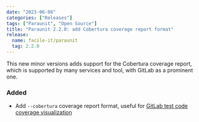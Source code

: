```yaml
---
date: "2023-06-08"
categories: ["Releases"]
tags: ["Paraunit", "Open Source"]
title: "Paraunit 2.2.0: add Cobertura coverage report format"
release:
  name: facile-it/paraunit
  tag: 2.2.0
---
```


This new minor versions adds support for the Cobertura coverage report, which is supported by many services and tool, with GitLab as a prominent one.

<!--more-->
### Added
* Add `--cobertura` coverage report format, useful for [GitLab test code coverage visualization](https://docs.gitlab.com/ee/ci/testing/test_coverage_visualization.html#php-example)
